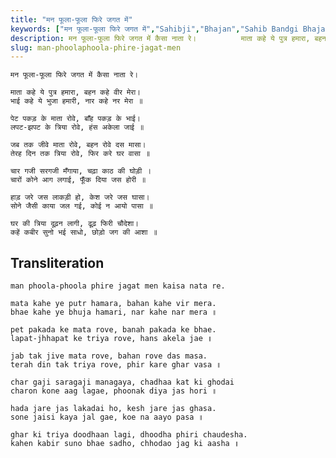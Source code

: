 ```yaml
---
title: "मन फूला-फूला फिरे जगत में"
keywords: ["मन फूला-फूला फिरे जगत में","Sahibji","Bhajan","Sahib Bandgi Bhajan","Sant Kabir Bhajan","bhajan lyrics","साहिब बंदगी भजन","भजन"]
description: मन फूला-फूला फिरे जगत में कैसा नाता रे।          माता कहे ये पुत्र हमारा, बहन कहे वीर मेरा।       भाई कहे ये भुजा हमारी, नार कहे नर मेरा ॥
slug: man-phoolaphoola-phire-jagat-men
---
```


  
    मन फूला-फूला फिरे जगत में कैसा नाता रे।  
  
    माता कहे ये पुत्र हमारा, बहन कहे वीर मेरा।  
    भाई कहे ये भुजा हमारी, नार कहे नर मेरा ॥  
  
    पेट पकड़ के माता रोवे, बाँह पकड़ के भाई।  
    लपट-झपट के त्रिया रोवे, हंस अकेला जाई ॥  
  
    जब तक जीवे माता रोवे, बहन रोवे दस मासा।  
    तेरह दिन तक त्रिया रोवे, फिर करे घर वासा ॥  
  
    चार गजी सरगजी मँगाया, चढ़ा काठ की घोड़ी ।  
    चारों कोने आग लगाई, फूँक दिया जस होरी ॥  
  
    हाड़ जरे जस लाकड़ी हो, केश जरे जस घासा।  
    सोने जैसी काया जल गई, कोई न आयो पासा ॥  
  
    घर की त्रिया दूढ़न लागी, ढूढ़ फिरी चौदेशा।  
    कहें कबीर सुनो भई साधो, छोड़ो जग की आशा ॥  


## Transliteration

  
    man phoola-phoola phire jagat men kaisa nata re.  
  
    mata kahe ye putr hamara, bahan kahe vir mera.  
    bhae kahe ye bhuja hamari, nar kahe nar mera ॥  
  
    pet pakada ke mata rove, banah pakada ke bhae.  
    lapat-jhhapat ke triya rove, hans akela jae ॥  
  
    jab tak jive mata rove, bahan rove das masa.  
    terah din tak triya rove, phir kare ghar vasa ॥  
  
    char gaji saragaji managaya, chadhaa kat ki ghodai  
    charon kone aag lagae, phoonak diya jas hori ॥  
  
    hada jare jas lakadai ho, kesh jare jas ghasa.  
    sone jaisi kaya jal gae, koe na aayo pasa ॥  
  
    ghar ki triya doodhaan lagi, dhoodha phiri chaudesha.  
    kahen kabir suno bhae sadho, chhodao jag ki aasha ॥  

  